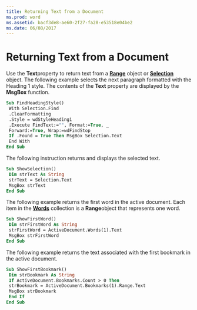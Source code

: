 ```yaml
---
title: Returning Text from a Document
ms.prod: word
ms.assetid: bacf3de8-ae60-2f27-fa28-e53518e04be2
ms.date: 06/08/2017
---
```



# Returning Text from a Document

Use the **Text**property to return text from a **[Range](range-object-word.md)** object or **[Selection](selection-object-word.md)** object. The following example selects the next paragraph formatted with the Heading 1 style. The contents of the **Text** property are displayed by the **MsgBox** function.


```vb
Sub FindHeadingStyle() 
 With Selection.Find 
 .ClearFormatting 
 .Style = wdStyleHeading1 
 .Execute FindText:="", Format:=True, _ 
 Forward:=True, Wrap:=wdFindStop 
 If .Found = True Then MsgBox Selection.Text 
 End With 
End Sub
```


The following instruction returns and displays the selected text.




```vb
Sub ShowSelection() 
 Dim strText As String 
 strText = Selection.Text 
 MsgBox strText 
End Sub
```

The following example returns the first word in the active document. Each item in the **[Words](words-object-word.md)** collection is a **Range**object that represents one word.



```vb
Sub ShowFirstWord() 
 Dim strFirstWord As String 
 strFirstWord = ActiveDocument.Words(1).Text 
 MsgBox strFirstWord 
End Sub
```

The following example returns the text associated with the first bookmark in the active document.



```vb
Sub ShowFirstBookmark() 
 Dim strBookmark As String 
 If ActiveDocument.Bookmarks.Count > 0 Then 
 strBookmark = ActiveDocument.Bookmarks(1).Range.Text 
 MsgBox strBookmark 
 End If 
End Sub
```



